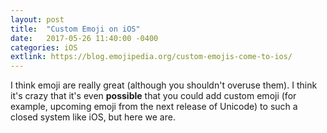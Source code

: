 ```yaml
---
layout: post
title:  "Custom Emoji on iOS"
date:   2017-05-26 11:40:00 -0400
categories: iOS
extlink: https://blog.emojipedia.org/custom-emojis-come-to-ios/
---
```

I think emoji are really great (although you shouldn't overuse them). I think it's crazy that
it's even __possible__ that you could add custom emoji (for example, upcoming emoji from the next
release of Unicode) to such a closed system like iOS, but here we are.